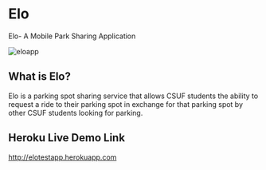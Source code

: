 # Elo
Elo- A Mobile Park Sharing Application

![eloapp](https://user-images.githubusercontent.com/6588703/52891258-c1c29900-313e-11e9-85d7-ae7374bc5c62.png)

## What is Elo?
Elo is a parking spot sharing service that allows CSUF students the ability to request a ride to their parking spot in exchange for that parking spot by other CSUF students looking for parking.

## Heroku Live Demo Link
http://elotestapp.herokuapp.com

